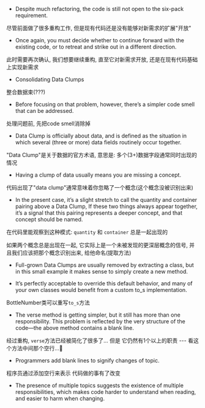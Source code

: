 + Despite much refactoring, the code is still not open to the six-pack requirement.

尽管前面做了很多重构工作, 但是现有代码还是没有能够对新需求的扩展"开放"

+ Once again, you must decide whether to continue forward with the existing code, or to retreat and strike out in a different direction.

此时需要再次确认, 我们想要继续重构, 直至它对新需求开放, 还是在现有代码基础上实现新需求

+ Consolidating Data Clumps

整合数据束(???)

+ Before focusing on that problem, however, there’s a simpler code smell that can be addressed.

处理问题前, 先把code smell消除掉

+ Data Clump is officially about data, and is defined as the situation in which several (three or more) data fields routinely occur together.

"Data Clump"是关于数据的官方术语, 意思是: 多个(3+)数据字段通常同时出现的情况

+ Having a clump of data usually means you are missing a concept.

代码出现了"data clump"通常意味着你忽略了一个概念(这个概念没被识别出来)

+ In the present case, it’s a slight stretch to call the quantity and container pairing above a Data Clump, If these two things always appear together, it’s a signal that this pairing represents a deeper concept, and that concept should be named.

在代码里能观察到这种模式: `quantity` 和 `container` 总是一起出现的

如果两个概念总是出现在一起, 它实际上是一个未被发现的更深层概念的信号, 并且我们应该把那个概念识别出来, 给他命名(提取方法)

+ Full-grown Data Clumps are usually removed by extracting a class, but in this small example it makes sense to simply create a new method.

+ It’s perfectly acceptable to override this default behavior, and many of your own classes would benefit from a custom to_s implementation.

BottleNumber类可以重写`to_s`方法

+ The verse method is getting simpler, but it still has more than one responsibility. This problem is reflected by the very structure of the code—the above method contains a blank line.

经过重构, `verse`方法已经被简化了很多了... 但是 它仍然有1个以上的职责 --- 看这个方法中间那个空行...🤣

+ Programmers add blank lines to signify changes of topic.

程序员通过添加空行来表示 代码做的事有了改变

+ The presence of multiple topics suggests the existence of multiple responsibilities, which makes code harder to understand when reading, and easier to harm when changing.


